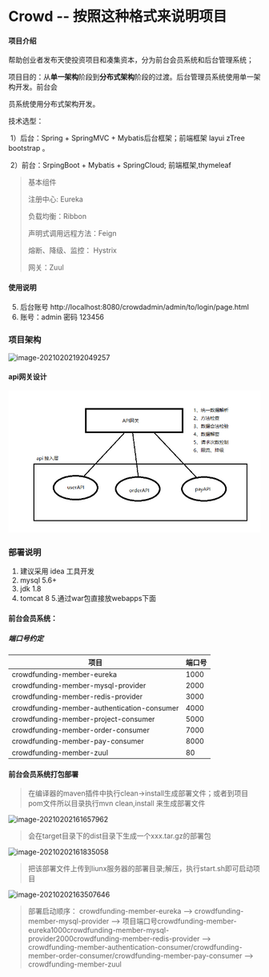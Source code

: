 # Crowd  -- 按照这种格式来说明项目

####  项目介绍

帮助创业者发布天使投资项目和凑集资本，分为前台会员系统和后台管理系统；

项目目的：从**单一架构**阶段到**分布式架构**阶段的过渡。后台管理员系统使用单一架构开发。前台会 

员系统使用分布式架构开发。

技术选型：

​	1）后台：Spring + SpringMVC + Mybatis后台框架；前端框架 layui zTree bootstrap 。

​    2）前台：SrpingBoot + Mybatis + SpringCloud; 前端框架,thymeleaf

> 基本组件
>
> 注册中心:  Eureka
>
> 负载均衡：Ribbon
>
> 声明式调用远程方法：Feign
>
> 熔断、降级、监控： Hystrix
>
> 网关：Zuul



#### 使用说明

5. 后台账号 http://localhost:8080/crowdadmin/admin/to/login/page.html
2. 账号：admin 密码 123456



### 项目架构

![image-20210202192049257](readme.assets/image-20210202192049257.png)

#### api网关设计

![输入图片说明](readme.assets/232938_7332bdee_634828.png)

### 部署说明

1. 建议采用 idea 工具开发
2. mysql 5.6+
3. jdk 1.8
4. tomcat 8 5.通过war包直接放webapps下面 



#### 前台会员系统：

##### 端口号约定

| 项目 | 端口号 |
| -------- | -------- |
| crowdfunding-member-eureka  | 1000 |
| crowdfunding-member-mysql-provider | 2000 |
| crowdfunding-member-redis-provider | 3000 |
| crowdfunding-member-authentication-consumer | 4000 |
| crowdfunding-member-project-consumer | 5000 |
| crowdfunding-member-order-consumer | 7000 |
| crowdfunding-member-pay-consumer | 8000 |
| crowdfunding-member-zuul | 80 |

#### 前台会员系统打包部署

> 在编译器的maven插件中执行clean->install生成部署文件；或者到项目pom文件所以目录执行mvn clean,install 来生成部署文件

![image-20210202161657962](readme.assets/image-20210202161657962.png)

> 会在target目录下的dist目录下生成一个xxx.tar.gz的部署包

![image-20210202161835058](readme.assets/image-20210202161835058.png)

>  把该部署文件上传到liunx服务器的部署目录;解压，执行start.sh即可启动项目

![image-20210202163507646](readme.assets/image-20210202163507646.png)

>  部署启动顺序： crowdfunding-member-eureka --> crowdfunding-member-mysql-provider --> 项目端口号crowdfunding-member-eureka1000crowdfunding-member-mysql-provider2000crowdfunding-member-redis-provider --> crowdfunding-member-authentication-consumer/crowdfunding-member-order-consumer/crowdfunding-member-pay-consumer --> crowdfunding-member-zuul